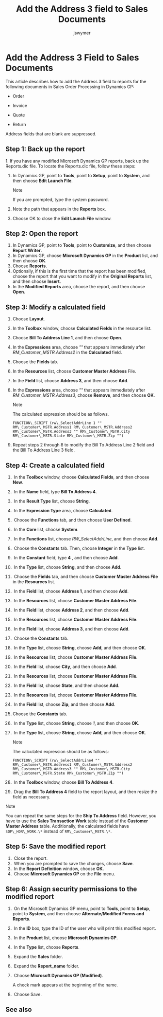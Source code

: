 ﻿---
title: Add the Address 3 field to Sales Documents
description: Learn how you can add the Address 3 field to sales documents and also exclude blank addresses from the reports.
ms.date: 10/23/2020
ms.topic: article
ms.prod: dynamics-gp
author: jswymer
ms.author: jswymer
---

# Add the Address 3 Field to Sales Documents

This article describes how to add the Address 3 field to reports for the following documents in Sales Order Processing in Dynamics GP:

- Order

- Invoice

- Quote

- Return

Address fields that are blank are suppressed.

## Step 1: Back up the report

1. If you have any modified Microsoft Dynamics GP reports, back up the Reports.dic file. To locate the Reports.dic file, follow these steps:

  1. In Dynamics GP, point to **Tools**, point to **Setup**, point to **System**, and then choose **Edit Launch File**.

      > [!NOTE]
      > If you are prompted, type the system password.

  2. Note the path that appears in the **Reports** box.
  3. Choose OK to close the **Edit Launch File** window.

## Step 2: Open the report

1. In Dynamics GP, point to **Tools**, point to **Customize**, and then choose **Report Writer**.
2. In Dynamics GP, choose **Microsoft Dynamics GP** in the **Product** list, and then choose **OK**.
3. Choose **Reports**.
4. Optionally, if this is the first time that the report has been modified, choose the report that you want to modify in the **Original Reports** list, and then choose **Insert**.
5. In the **Modified Reports** area, choose the report, and then choose **Open**.

## Step 3: Modify a calculated field

1. Choose **Layout**.
2. In the **Toolbox** window, choose **Calculated Fields** in the resource list.
3. Choose **Bill To Address Line 1**, and then choose **Open**.
4. In the **Expressions** area, choose *""* that appears immediately after *RM\_Customer\_MSTR.Address2* in the **Calculated** field.
5. Choose the **Fields** tab.
6. In the **Resources** list, choose **Customer Master Address** File.
7. In the **Field** list, choose **Address 3**, and then choose **Add**.
8. In the **Expressions** area, choose *""* that appears immediately after *RM\_Customer\_MSTR.Address3*, choose **Remove**, and then choose **OK**.

    > [!NOTE]
    > The calculated expression should be as follows.
    >  
    > `FUNCTION\_SCRIPT (rw\_SelectAddrLine 1 "" RM\_Customer\_MSTR.Address1 RM\_Customer\_MSTR.Address2 RM\_Customer\_MSTR.Address3 "" RM\_Customer\_MSTR.City RM\_Customer\_MSTR.State RM\_Customer\_MSTR.Zip "")`

9. Repeat steps 2 through 8 to modify the Bill To Address Line 2 field and the Bill To Address Line 3 field.

## Step 4: Create a calculated field

1.  In the **Toolbox** window, choose **Calculated Fields**, and then choose **New**.
2.  In the **Name** field, type **Bill To Address 4**.
3.  In the **Result Type** list, choose **String**.
4.  In the **Expression Type** area, choose **Calculated**.
5.  Choose the **Functions** tab, and then choose **User Defined**.
6.  In the **Core** list, choose **System**.
7.  In the **Functions** list, choose *RW\_SelectAddrLine*, and then choose **Add**.
8.  Choose the **Constants** tab. Then, choose **Integer** in the **Type** list.
9.  In the **Constant** field, type **4** , and then choose **Add**.
10.  In the **Type** list, choose **String**, and then choose **Add**.
11.  Choose the **Fields** tab, and then choose **Customer Master Address File** in the
**Resources** list.
12.  In the **Field** list, choose **Address 1**, and then choose **Add**.
13.  In the **Resources** list, choose **Customer Master Address File**.
14.  In the **Field** list, choose **Address 2**, and then choose **Add**.
15.  In the **Resources** list, choose **Customer Master Address File**.
16.  In the **Field** list, choose **Address 3**, and then choose **Add**.
17.  Choose the **Constants** tab.
18.  In the **Type** list, choose **String**, choose **Add**, and then choose **OK**.
19.  In the **Resources** list, choose **Customer Master Address File**.
20.  In the **Field** list, choose **City**, and then choose **Add**.
21.  In the **Resources** list, choose **Customer Master Address File**.
22.  In the **Field** list, choose **State**, and then choose **Add**.
23.  In the **Resources** list, choose **Customer Master Address File**.
24.  In the **Field** list, choose **Zip**, and then choose **Add**.
25.  Choose the **Constants** tab.
26.  In the **Type** list, choose **String**, choose *1*, and then choose **OK**.
27.  In the **Type** list, choose **String**, choose **Add**, and then choose **OK**.

    > [!NOTE]
    > The calculated expression should be as follows:
    >
    > `FUNCTION\_SCRIPT (rw\_SelectAddrLine4 "" RM\_Customer\_MSTR.Address1 RM\_Customer\_MSTR.Address2 RM\_Customer\_MSTR.Address3 "" RM\_Customer\_MSTR.City RM\_Customer\_MSTR.State RM\_Customer\_MSTR.Zip "")`

28.  In the **Toolbox** window, choose **Bill To Address 4**.
29.  Drag the **Bill To Address 4** field to the report layout, and then resize the field as necessary.

> [!NOTE]
> You can repeat the same steps for the **Ship To Address** field. However, you have to use the **Sales Transaction Work** table instead of the **Customer Master Address** table. Additionally, the calculated fields have `SOP\_HDR\_WORK.\*` instead of `RM\_Customer\_MSTR.\*`.

## Step 5: Save the modified report

1.  Close the report.
2.  When you are prompted to save the changes, choose **Save**.
3.  In the **Report Definition** window, choose **OK**.
4.  Choose **Microsoft Dynamics GP** on the **File** menu.

## Step 6: Assign security permissions to the modified report

1.  On the Microsoft Dynamics GP menu, point to **Tools**, point to **Setup**, point to **System**, and then choose **Alternate/Modified Forms and Reports**.
2.  In the **ID** box, type the ID of the user who will print this modified report.
3.  In the **Product** list, choose **Microsoft Dynamics GP**.
4.  In the **Type** list, choose **Reports**.
5.  Expand the **Sales** folder.
6.  Expand the **Report\_name** folder.
7.  Choose **Microsoft Dynamics GP (Modified)**.

    A check mark appears at the beginning of the name.

8.  Choose Save.

## See also
